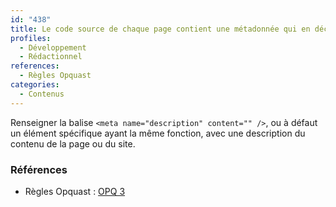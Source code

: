 ```yaml
---
id: "438"
title: Le code source de chaque page contient une métadonnée qui en décrit le contenu
profiles:
  - Développement
  - Rédactionnel
references:
  - Règles Opquast
categories:
  - Contenus
---
```


Renseigner la balise `<meta name="description" content="" />`, ou à défaut un élément spécifique ayant la même fonction, avec une description du contenu de la page ou du site.


### Références

*   Règles Opquast : [OPQ 3](https://checklists.opquast.com/fr/assurance-qualite-web/le-code-source-de-chaque-page-contient-une-metadonnee-qui-en-decrit-le-contenu)
